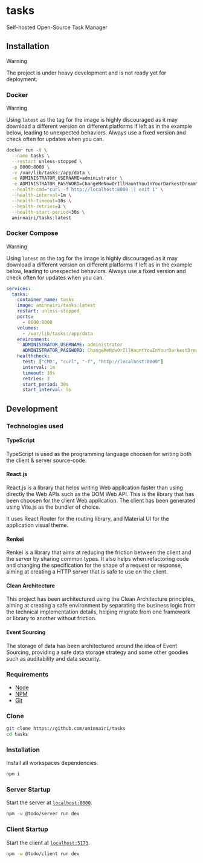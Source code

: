 # tasks

Self-hosted Open-Source Task Manager

## Installation

> [!WARNING]
> The project is under heavy development and is not ready yet for deployment.

### Docker

> [!WARNING]
> Using `latest` as the tag for the image is highly discouraged as it may download a different version on different platforms if left as in the example below, leading to unexpected behaviors. Always use a fixed version and check often for updates when you can.

```bash
docker run -d \
  --name tasks \
  --restart unless-stopped \
  -p 8000:8000 \
  -v /var/lib/tasks:/app/data \
  -e ADMINISTRATOR_USERNAME=administrator \
  -e ADMINISTRATOR_PASSWORD=ChangeMeNowOrIllHauntYouInYourDarkestDreamYoullNeverWantToSleepAgainBeware \
  --health-cmd="curl -f http://localhost:8000 || exit 1" \
  --health-interval=1m \
  --health-timeout=10s \
  --health-retries=3 \
  --health-start-period=30s \
  aminnairi/tasks:latest
```

### Docker Compose

> [!WARNING]
> Using `latest` as the tag for the image is highly discouraged as it may download a different version on different platforms if left as in the example below, leading to unexpected behaviors. Always use a fixed version and check often for updates when you can.

```yaml
services:
  tasks:
    container_name: tasks
    image: aminnairi/tasks:latest
    restart: unless-stopped
    ports:
      - 8000:8000
    volumes:
      - /var/lib/tasks:/app/data
    environment:
      ADMINISTRATOR_USERNAME: administrator
      ADMINISTRATOR_PASSWORD: ChangeMeNowOrIllHauntYouInYourDarkestDreamYoullNeverWantToSleepAgainBeware
    healthcheck:
      test: ["CMD", "curl", "-f", "http://localhost:8000"]
      interval: 1m
      timeout: 10s
      retries: 3
      start_period: 30s
      start_interval: 5s
```

## Development

### Technologies used

#### TypeScript

TypeScript is used as the programming language choosen for writing both the client & server source-code.

#### React.js

React.js is a library that helps writing Web application faster than using directly the Web APIs such as the DOM Web API. This is the library that has been choosen for the client Web application. The client has been generated using Vite.js as the bundler of choice.

It uses React Router for the routing library, and Material UI for the application visual theme.

#### Renkei

Renkei is a library that aims at reducing the friction between the client and the server by sharing common types. It also helps when refactoring code and changing the specification for the shape of a request or response, aiming at creating a HTTP server that is safe to use on the client.

#### Clean Architecture

This project has been architectured using the Clean Architecture principles, aiming at creating a safe environment by separating the business logic from the technical implementation details, helping migrate from one framework or library to another without friction.

#### Event Sourcing

The storage of data has been architectured around the idea of Event Sourcing, providing a safe data storage strategy and some other goodies such as auditability and data security.

### Requirements

- [Node](https://nodejs.org)
- [NPM](https://npmjs.com)
- [Git](https://git-scm.com/)

### Clone

```bash
git clone https://github.com/aminnairi/tasks
cd tasks
```

### Installation

Install all workspaces dependencies.

```bash
npm i
```

### Server Startup

Start the server at [`localhost:8000`](http://localhost:8000).

```bash
npm -w @todo/server run dev
```

### Client Startup

Start the client at [`localhost:5173`](http://localhost:5173).

```bash
npm -w @todo/client run dev
```